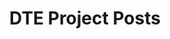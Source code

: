 ---
title: DTE Project Posts
permalink: /projects/dte/posts/
layout: related_project_posts
key: DTE
---
